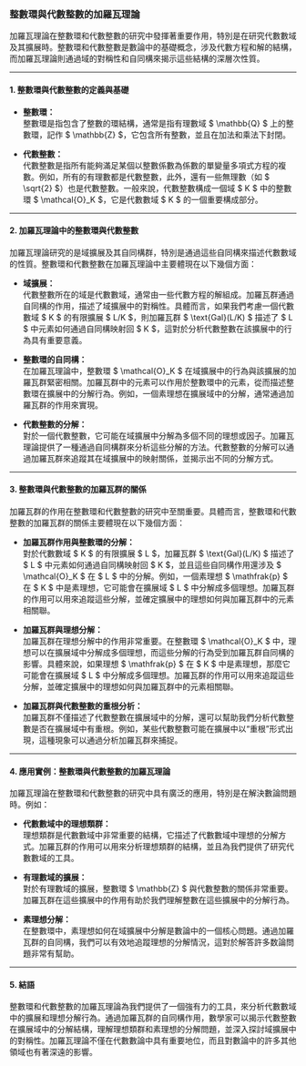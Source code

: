 ### **整數環與代數整數的加羅瓦理論**

加羅瓦理論在整數環和代數整數的研究中發揮著重要作用，特別是在研究代數數域及其擴展時。整數環和代數整數是數論中的基礎概念，涉及代數方程和解的結構，而加羅瓦理論則通過域的對稱性和自同構來揭示這些結構的深層次性質。

---

#### **1. 整數環與代數整數的定義與基礎**

- **整數環：**  
  整數環是指包含了整數的環結構，通常是指有理數域 $ \mathbb{Q} $ 上的整數環，記作 $ \mathbb{Z} $，它包含所有整數，並且在加法和乘法下封閉。

- **代數整數：**  
  代數整數是指所有能夠滿足某個以整數係數為係數的單變量多項式方程的複數。例如，所有的有理數都是代數整數，此外，還有一些無理數（如 $ \sqrt{2} $）也是代數整數。一般來說，代數整數構成一個域 $ K $ 中的整數環 $ \mathcal{O}_K $，它是代數數域 $ K $ 的一個重要構成部分。

---

#### **2. 加羅瓦理論中的整數環與代數整數**

加羅瓦理論研究的是域擴展及其自同構群，特別是通過這些自同構來描述代數數域的性質。整數環和代數整數在加羅瓦理論中主要體現在以下幾個方面：

- **域擴展：**  
  代數整數所在的域是代數數域，通常由一些代數方程的解組成。加羅瓦群通過自同構的作用，描述了域擴展中的對稱性。具體而言，如果我們考慮一個代數數域 $ K $ 的有限擴展 $ L/K $，則加羅瓦群 $ \text{Gal}(L/K) $ 描述了 $ L $ 中元素如何通過自同構映射回 $ K $，這對於分析代數整數在該擴展中的行為具有重要意義。

- **整數環的自同構：**  
  在加羅瓦理論中，整數環 $ \mathcal{O}_K $ 在域擴展中的行為與該擴展的加羅瓦群緊密相關。加羅瓦群中的元素可以作用於整數環中的元素，從而描述整數環在擴展中的分解行為。例如，一個素理想在擴展域中的分解，通常通過加羅瓦群的作用來實現。

- **代數整數的分解：**  
  對於一個代數整數，它可能在域擴展中分解為多個不同的理想或因子。加羅瓦理論提供了一種通過自同構群來分析這些分解的方法。代數整數的分解可以通過加羅瓦群來追蹤其在域擴展中的映射關係，並揭示出不同的分解方式。

---

#### **3. 整數環與代數整數的加羅瓦群的關係**

加羅瓦群的作用在整數環和代數整數的研究中至關重要。具體而言，整數環和代數整數的加羅瓦群的關係主要體現在以下幾個方面：

- **加羅瓦群作用與整數環的分解：**  
  對於代數數域 $ K $ 的有限擴展 $ L $，加羅瓦群 $ \text{Gal}(L/K) $ 描述了 $ L $ 中元素如何通過自同構映射回 $ K $，並且這些自同構作用還涉及 $ \mathcal{O}_K $ 在 $ L $ 中的分解。例如，一個素理想 $ \mathfrak{p} $ 在 $ K $ 中是素理想，它可能會在擴展域 $ L $ 中分解成多個理想。加羅瓦群的作用可以用來追蹤這些分解，並確定擴展中的理想如何與加羅瓦群中的元素相關聯。

- **加羅瓦群與理想分解：**  
  加羅瓦群在理想分解中的作用非常重要。在整數環 $ \mathcal{O}_K $ 中，理想可以在擴展域中分解成多個理想，而這些分解的行為受到加羅瓦群自同構的影響。具體來說，如果理想 $ \mathfrak{p} $ 在 $ K $ 中是素理想，那麼它可能會在擴展域 $ L $ 中分解成多個理想。加羅瓦群的作用可以用來追蹤這些分解，並確定擴展中的理想如何與加羅瓦群中的元素相關聯。

- **加羅瓦群與代數整數的重根分析：**  
  加羅瓦群不僅描述了代數整數在擴展域中的分解，還可以幫助我們分析代數整數是否在擴展域中有重根。例如，某些代數整數可能在擴展中以“重根”形式出現，這種現象可以通過分析加羅瓦群來捕捉。

---

#### **4. 應用實例：整數環與代數整數的加羅瓦理論**

加羅瓦理論在整數環和代數整數的研究中具有廣泛的應用，特別是在解決數論問題時。例如：

- **代數數域中的理想類群：**  
  理想類群是代數數域中非常重要的結構，它描述了代數數域中理想的分解方式。加羅瓦群的作用可以用來分析理想類群的結構，並且為我們提供了研究代數數域的工具。

- **有理數域的擴展：**  
  對於有理數域的擴展，整數環 $ \mathbb{Z} $ 與代數整數的關係非常重要。加羅瓦群在這些擴展中的作用有助於我們理解整數在這些擴展中的分解行為。

- **素理想分解：**  
  在整數環中，素理想如何在域擴展中分解是數論中的一個核心問題。通過加羅瓦群的自同構，我們可以有效地追蹤理想的分解情況，這對於解答許多数論問題非常有幫助。

---

#### **5. 結語**

整數環和代數整數的加羅瓦理論為我們提供了一個強有力的工具，來分析代數數域中的擴展和理想分解行為。通過加羅瓦群的自同構作用，數學家可以揭示代數整數在擴展域中的分解結構，理解理想類群和素理想的分解問題，並深入探討域擴展中的對稱性。加羅瓦理論不僅在代數數論中具有重要地位，而且對數論中的許多其他領域也有著深遠的影響。